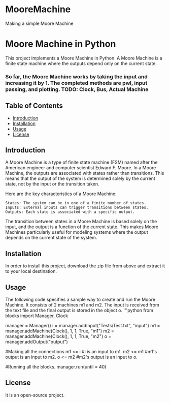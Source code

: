 # MooreMachine

Making a simple Moore Machine

# Moore Machine in Python

This project implements a Moore Machine in Python. A Moore Machine is a finite state machine where the outputs depend only on the current state.

### So far, the Moore Machine works by taking the input and increasing it by 1. The completed methods are pwl, input passing, and plotting. TODO: Clock, Bus, Actual Machine 

## Table of Contents
- [Introduction](#introduction)
- [Installation](#installation)
- [Usage](#usage)
- [License](#license)

## Introduction
A Moore Machine is a type of finite state machine (FSM) named after the American engineer and computer scientist Edward F. Moore. In a Moore Machine, the outputs are associated with states rather than transitions. This means that the output of the system is determined solely by the current state, not by the input or the transition taken.

Here are the key characteristics of a Moore Machine:

    States: The system can be in one of a finite number of states.
    Inputs: External inputs can trigger transitions between states.
    Outputs: Each state is associated with a specific output.

The transition between states in a Moore Machine is based solely on the input, and the output is a function of the current state. This makes Moore Machines particularly useful for modeling systems where the output depends on the current state of the system.

## Installation
In order to install this project, download the zip file from above and extract it to your local destination. 

## Usage

The following code specifies a sample way to create and run the Moore Machine. It consists of 2 machines m1 and m2.
The input is received from the text file and the final output is stored in the object o. 
'''python
from blocks import Manager, Clock

manager = Manager()
i = manager.addInput("Tests\\Test.txt", "input")
m1 = manager.addMachine(Clock(), 1, 1, True, "m1")
m2 = manager.addMachine(Clock(), 1, 1, True, "m2")
o = manager.addOutput("output")

#Making all the connections
m1 <= i #i is an input to m1.
m2 <= m1 #m1's output is an input to m2.
o <= m2 #m2's output is an input to o.

#Running all the blocks.
manager.run(until = 40)

## License
It is an open-source project. 
